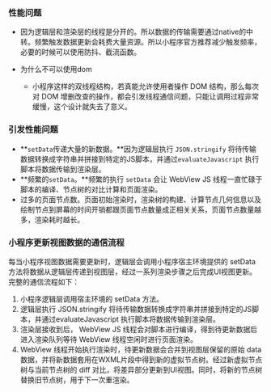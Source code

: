 ### 性能问题

* 因为逻辑层和渲染层的线程是分开的。所以数据的传输需要通过native的中转。频繁触发数据更新会耗费大量资源。所以小程序官方推荐减少触发频率，必要的时候可以使用防抖、截流函数。

* 为什么不可以使用dom

  * 小程序这样的双线程结构，若真能允许使用者操作 DOM 结构，那么每次对 DOM 增删改查的操作，都会引发线程通信问题，只能让调用过程非常缓慢，这个设计就失去了意义。

### 引发性能问题

* **`setData`传递大量的新数据。**因为逻辑层执行 `JSON.stringify` 将待传输数据转换成字符串并拼接到特定的JS脚本，并通过`evaluateJavascript` 执行脚本将数据传输到渲染层。
* **频繁的`setData`。**频繁的执行 `setData` 会让 WebView JS 线程一直忙碌于脚本的编译、节点树的对比计算和页面渲染。
* 过多的页面节点数。页面初始渲染时，渲染树的构建、计算节点几何信息以及绘制节点到屏幕的时间开销都跟页面节点数量成正相关关系，页面节点数量越多，渲染耗时越长。

### 小程序更新视图数据的通信流程

  每当小程序视图数据需要更新时，逻辑层会调用小程序宿主环境提供的 setData 方法将数据从逻辑层传递到视图层，经过一系列渲染步骤之后完成UI视图更新。完整的通信流程如下：

  1. 小程序逻辑层调用宿主环境的 setData 方法。
  2. 逻辑层执行 JSON.stringify 将待传输数据转换成字符串并拼接到特定的JS脚本，并通过evaluateJavascript 执行脚本将数据传输到渲染层。
  3. 渲染层接收到后， WebView JS 线程会对脚本进行编译，得到待更新数据后进入渲染队列等待 WebView 线程空闲时进行页面渲染。
  4. WebView 线程开始执行渲染时，待更新数据会合并到视图层保留的原始 data 数据，并将新数据套用在WXML片段中得到新的虚拟节点树。经过新虚拟节点树与当前节点树的 diff 对比，将差异部分更新到UI视图。同时，将新的节点树替换旧节点树，用于下一次重渲染。